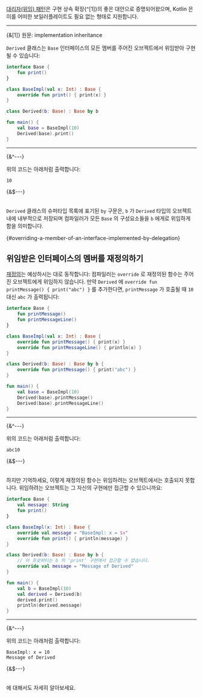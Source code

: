 [대리자(위임) 패턴](https://en.wikipedia.org/wiki/Delegation_pattern)은 구현 상속 확장{^[1]}의 좋은 대안으로 증명되어왔으며, 
Kotlin 은 이를 어떠한 보일러플레이트도 필요 없는 형태로 지원합니다.

---
{&[1]} 원문: implementation inheritance


`Derived` 클래스는 `Base` 인터페이스의 모든 멤버를 주어진 오브젝트에서 위임받아 구현될 수 있습니다:

```kotlin
interface Base {
    fun print()
}

class BaseImpl(val x: Int) : Base {
    override fun print() { print(x) }
}

class Derived(b: Base) : Base by b

fun main() {
    val base = BaseImpl(10)
    Derived(base).print()
}
```
---
{&^---}

위의 코드는 아래처럼 출력합니다:
```text
10
```

{&$---}

&nbsp;  
`Derived` 클래스의 슈퍼타입 목록에 표기된 `by` 구문은, `b` 가 `Derived` 타입의 오브젝트 내에 내부적으로 저장되며 
컴파일러가 모든 `Base` 의 구성요소들을 `b` 에게로 위임하게 함을 의미합니다.   

{#overriding-a-member-of-an-interface-implemented-by-delegation}
## 위임받은 인터페이스의 멤버를 재정의하기

[재정의](/docs/inheritance.md#함수의-재정의)는 예상하시는 대로 동작합니다: 컴파일러는 `override` 로 재정의된 함수는 주어진 오브젝트에게 위임하지 않습니다.
만약 `Derived` 에 `override fun printMessage() { print("abc") }` 를 추가한다면, `printMessage` 가 호출될 때 `10` 대신 `abc` 가 출력됩니다:

```kotlin
interface Base {
    fun printMessage()
    fun printMessageLine()
}

class BaseImpl(val x: Int) : Base {
    override fun printMessage() { print(x) }
    override fun printMessageLine() { println(x) }
}

class Derived(b: Base) : Base by b {
    override fun printMessage() { print("abc") }
}

fun main() {
    val base = BaseImpl(10)
    Derived(base).printMessage()
    Derived(base).printMessageLine()
}
```
---
{&^---}

위의 코드는 아래처럼 출력합니다:
```text
abc10
```

{&$---}

&nbsp;  
하지만 기억하세요, 이렇게 재정의된 함수는 위임하려는 오브젝트에서는 호출되지 못합니다. 위임하려는 오브젝트는 그 자신의 구현에만 접근할 수 있으니까요:

```kotlin
interface Base {
    val message: String
    fun print()
}

class BaseImpl(x: Int) : Base {
    override val message = "BaseImpl: x = $x"
    override fun print() { println(message) }
}

class Derived(b: Base) : Base by b {
    // 이 프로퍼티는 b 의 'print' 구현에서 접근할 수 없습니다.
    override val message = "Message of Derived"
}

fun main() {
    val b = BaseImpl(10)
    val derived = Derived(b)
    derived.print()
    println(derived.message)
}
```
---
{&^---}

위의 코드는 아래처럼 출력합니다:
```text
BaseImpl: x = 10
Message of Derived
```

{&$---}

&nbsp;  
[](/docs/delegated-properties.md)에 대해서도 자세히 알아보세요.
